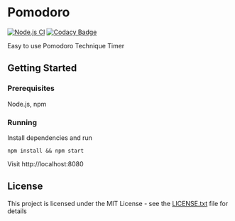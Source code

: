 # Pomodoro
[![Node.js CI](https://github.com/nmuzychuk/pomodoro/actions/workflows/node.js.yml/badge.svg)](https://github.com/nmuzychuk/pomodoro/actions/workflows/node.js.yml)
[![Codacy Badge](https://api.codacy.com/project/badge/Grade/89eef5eef8b743339329e73b424f3d20)](https://www.codacy.com/app/nmuzychuk/pomodoro)

Easy to use Pomodoro Technique Timer

## Getting Started

### Prerequisites
Node.js, npm

### Running
Install dependencies and run

```
npm install && npm start
```

Visit http://localhost:8080

## License
This project is licensed under the MIT License - see the [LICENSE.txt](LICENSE.txt) file for details
